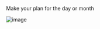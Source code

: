 Make your plan for the day or month

![image](https://user-images.githubusercontent.com/71581584/139896328-bb5bbe22-7797-4246-8887-129db6911e25.png)
